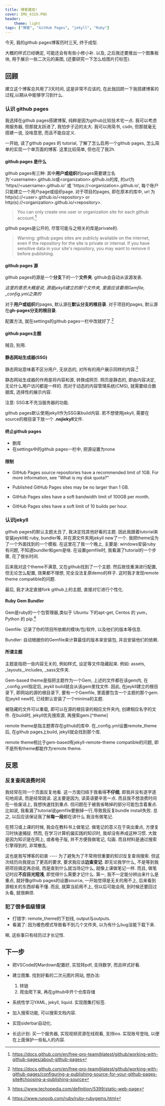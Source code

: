 ```yaml
---
title: 博客建成!
cover: IMG_4319.PNG
header:
    theme: light
tags: ["博客", "GitHub Pages", "jekyll", "Ruby"] 
---
```

今天, 我的github pages博客历时三天, 终于成型. 

大概的样式已经确定, 可能还会有有些小修小补. 以及, 之后我还要推出一个图集板块, 用于展示一些二次元的美图, (还要研究一下怎么给图片打标签).
<!--more-->
## 回顾

建立这个博客总共用了3天时间, 这是非常不应该的, 在此我回顾一下我搭建博客的过程,以期从中能够学习到什么.

### 认识 github pages

我选择在github pages搭建博客, 纯粹是因为github比较技术宅一点. 我可以考虑用服务器, 但那就太跃进了, 我怕步子迈的太大. 我可以用简书, csdn, 但那就毫无搭建一说, 没啥意思, 而且不能自定义.

一开始, 读了github pages 的 tutorial, 了解了怎么启用一个github pages, 怎么简单的实现一个单页面的博客. 这里比较简单, 但也花了我2h.

#### github pages 是什么

github pages有三种: 其中**用户或组织**的pages需要建立名为'\<username\>.github.io或\<organization\>.github.io的库, 的url为 'https//\<username\>.github.io' 或 'https://\<organization\>.github.io', 每个账户只能建立一个用户page或组织page. 对于项目的pages, 即在原本的库中, url 为http(s)://\<user\>.github.io/\<repository\> or http(s)://\<organization\>.github.io/\<repository\>.
> You can only create one user or organization site for each github
account.[^aboutgp]

[^aboutgp]:<https://docs.github.com/en/free-pro-team@latest/github/working-with-github-pages/about-github-pages>

github pages是公开的, 尽管可能与之相关的库是private的.
> Warning: github pages sites are publicly available on the internet, even if the repository for the site is private or internal. If you have sensitive data in your site's repository, you may want to remove it before publishing.

#### github pages 源

github pages的源是一个**分支**下的一个**文件夹**. github会自动从该源发表.

*这里的意思大概是说, 源是jekyll建立的那个文件夹, 里面应该要用Gemfile, _config.yml之类的*

对于**用户或组织**的pages, 默认源在**默认分支的根目录**. 对于项目的pages, 默认源在**gh-pages分支的根目录**.

配置方法, 就在settings的github pages一栏中改就好了.[^gh-source]

[^gh-source]:<https://docs.github.com/en/free-pro-team@latest/github/working-with-github-pages/configuring-a-publishing-source-for-your-github-pages-site#choosing-a-publishing-source>

#### github pages主题

贼丑, 别用.

#### 静态网站生成器(SSG)

静态网站意味着不区分用户, 无状态的, 对所有的用户展示同样的内容.[^staticwp]

[^staticwp]:<https://www.techopedia.com/definition/5399/static-web-page>

静态网站生成器的作用是将内容和源, 转换成网页. 网页是静态的, 即由内容决定, 无论什么用户访问都是一样的. 而对于动态的内容管理系统(CMS), 就需要结合数据库, 选择性的展示内容.

注意: SSG本不充当服务器的功能.

github pages默认使用jekyll作为SSG来build内容. 若不想使用jekyll, 需要在source的根目录下放一个 **.nojiekyll**文件.

#### 终止github pages

- 删库
- 在settings中的github pages一栏中, 把源设置为none

#### 限制

- GitHub Pages source repositories have a recommended limit of 1GB. For more information, see "What is my disk quota?"

- Published GitHub Pages sites may be no larger than 1 GB.

- GitHub Pages sites have a soft bandwidth limit of 100GB per month.

- GitHub Pages sites have a soft limit of 10 builds per hour.

### 认识jekyll

github pages的默认主题太丑了, 我决定找其他好看的主题. 因此我跟着tutorial来安装jeykll和 ruby, bundler等, 并在源文件夹用jekyll new了一个. 我把theme设为了一个外面找到的一个模板. 在这里花了我一个晚上, 主要是: windows安装ruby有问题, 不知道bundler和gem是啥. 在设置gemfile时, 我看漏了tutorial的一个步骤, 花了很长时间.

后来我对这个theme不满意, 又在github找到了一个主题. 然后故伎重演进行配置, 但无论怎么配置, 效果都不理想, 完全没法复原demo的样子. 这时我才发现remote theme compatible的问题.

最后, 我才决定直接fork github上的主题, 直接对它进行个性化.

#### Ruby Gem Bundler

Gem是ruby的一个包管理器,类似于 Ubuntu 下的apt-get, Centos 的 yum，Python 的 pip.[^gem]

Gemfile: 记录了你的项目所依赖的模块/包/软件, 以及他们的版本等信息.

Bundler: 自动根据你的Gemfile来计算最佳的版本来安装包, 并且安装他们的依赖.

[^gem]:<https://www.runoob.com/ruby/ruby-rubygems.html>

#### 所谓主题

主题是指把一些内容无关的, 例如样式, 设定等文件隐藏起来. 例如: assets, _layouts,_includes, _sass文件夹.

Gem-based theme是指把主题作为一个Gem, 上述的文件都在该gem内, 在_config.yml指定后, jeykll build就会从该gem里找文件. 因此, 在jeykll建立的根目录下, 即网站的源的根目录下, 要有一个Gemfile, 里面要包含一个主题的那个gem. 在jeykll new时, 已经默认安装了一个minima的主题.

被隐藏的文件可以重载, 即可以在源的根目录的相应文件夹内, 创建相应名字的文件. 在build时, jekyll优先搜索源, 再搜索gem.[^theme]

[^themem]:<https://jekyllrb.com/docs/themes/>

remote theme是指主题寄存在github的库中. 在_config.yml设置remote_theme后, 在github pages上build, jekyll就会找到那个库.

remote theme相比于gem-based有jekyll-remote-theme compatible的问题, 即不是所有theme都能作为remote theme.

## 反思

### 反复查阅浪费时间

我经常在同一个页面反复地看. 这一方面归结于我看得**不仔细**, 即我并没有逐字逐句地阅读, 而是经常跳读. 这主要是因为, 读英语要辛苦一点. 而且我不想浪费时间在一些废话上, 我想快速找到重点. 但问题在于被我省略掉的部分可能包含着重点. 比如说, 我看漏了tutorial说gemfile要删掉一行,导致我反复bundle install失败. 总之, 以后应该保证我了解**每一段**都在讲什么
我没有做笔记.

在预习或上课的时候, 我会在教科书上做笔记. 做笔记的意义在于突出重点, 方便复习时快速捕捉. 然而, 在学习计算机偏实践的知识时, 我却没有养成这种习惯. 大致是因为知识是在网上, 或者电子版, 并不方便我做笔记, 勾画. 而且材料是通过搜索引擎得到的, 非常散乱.

这也是我写博客的初衷 ---- 为了避免为了不常用但重要的知识反复查询搜索. 但这次经历向我提出了更高的要求, 要求我应该**边查变记**. 即无论我学什么, 不是等到我把项目搞定再总结, 而是查到什么就当场记什么, 就像上课做笔记一样. 而且, 做笔记时应**不应目光短浅**, 即觉得什么需要才记什么. 第一, 我不一定能分辨出来什么是重点, 就好像github pages的设置source, 一开始觉得是无关的用不上, 后来看到源相关的东西却看不懂. 而且, 就算当前用不上, 但以后可能会用, 到时候还要回过头看, 就很麻烦.

### 犯了很多低级错误

- 打错字: remote_theme的下划线, output与outputs.
- 看漏了: 因为暖色模式导致看不到几个文件夹, 以为有什么bug没能下载下来.

嘛, 这些事只有经历过才长记性.

## 下一步

- 把VSCode的Mardown配置好, 实现转pdf, 支持数学, 而且样式好看.
- 建立图集. 找到好看的二次元图片网站, 想办法:

    1. 转链
    2. 爬虫爬下来, 再在github中开个仓库存储
- 系统性学习YAML, jekyll, liquid. 实现图集打标签.
- 加入搜索功能, 可以搜索文档内容.
- 实现siderbar自动化.
- 长远计划: 买一个服务器, 实现视频资源在线观看, 支持ios. 实现账号登陆, 以便在上面保护一些私人的内容.
